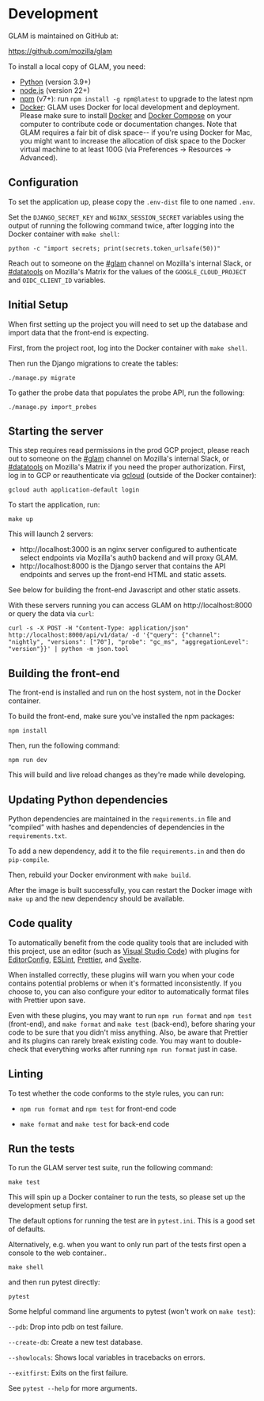 # Development

GLAM is maintained on GitHub at:

https://github.com/mozilla/glam

To install a local copy of GLAM, you need:

- [Python](https://www.python.org/) (version 3.9+)
- [node.js](https://nodejs.org/) (version 22+)
- [npm](https://docs.npmjs.com/cli/v7/commands/npm) (v7+): run
  `npm install -g npm@latest` to upgrade to the latest npm
- [Docker](https://www.docker.com/): GLAM uses Docker for local development and
  deployment. Please make sure to install [Docker] and [Docker Compose] on your
  computer to contribute code or documentation changes. Note that GLAM requires
  a fair bit of disk space-- if you're using Docker for Mac, you might want to
  increase the allocation of disk space to the Docker virtual machine to at
  least 100G (via Preferences -> Resources -> Advanced).

[docker]: https://docs.docker.com/engine/installation/#supported-platforms
[docker compose]: https://docs.docker.com/compose/install/

## Configuration

To set the application up, please copy the `.env-dist` file to one named `.env`.

Set the `DJANGO_SECRET_KEY` and `NGINX_SESSION_SECRET` variables using the
output of running the following command twice, after logging into the Docker
container with `make shell`:

```
python -c "import secrets; print(secrets.token_urlsafe(50))"
```

Reach out to someone on the <a
        href="https://mozilla.slack.com/archives/CB1EQ437S">#glam</a
      > channel on Mozilla's internal Slack, or
<a href="https://matrix.to/#/#datatools:mozilla.org">#datatools</a> on Mozilla's
Matrix for the values of the `GOOGLE_CLOUD_PROJECT` and `OIDC_CLIENT_ID`
variables.

## Initial Setup

When first setting up the project you will need to set up the database and
import data that the front-end is expecting.

First, from the project root, log into the Docker container with `make shell`.

Then run the Django migrations to create the tables:

```
./manage.py migrate
```

To gather the probe data that populates the probe API, run the following:

```
./manage.py import_probes
```

## Starting the server

This step requires read permissions in the prod GCP project, please reach out to
someone on the <a
        href="https://mozilla.slack.com/archives/CB1EQ437S">#glam</a
      > channel on Mozilla's internal Slack, or
<a href="https://matrix.to/#/#datatools:mozilla.org">#datatools</a> on Mozilla's
Matrix if you need the proper authorization. First, log in to GCP or
reauthenticate via
[gcloud](https://cloud.google.com/sdk/gcloud/reference/auth/application-default/login)
(outside of the Docker container):

```
gcloud auth application-default login
```

To start the application, run:

```
make up
```

This will launch 2 servers:

- http://localhost:3000 is an nginx server configured to authenticate select
  endpoints via Mozilla's auth0 backend and will proxy GLAM.
- http://localhost:8000 is the Django server that contains the API endpoints and
  serves up the front-end HTML and static assets.

See below for building the front-end Javascript and other static assets.

With these servers running you can access GLAM on http://localhost:8000 or query
the data via `curl`:

```
curl -s -X POST -H "Content-Type: application/json" http://localhost:8000/api/v1/data/ -d '{"query": {"channel": "nightly", "versions": ["70"], "probe": "gc_ms", "aggregationLevel": "version"}}' | python -m json.tool
```

## Building the front-end

The front-end is installed and run on the host system, not in the Docker
container.

To build the front-end, make sure you've installed the npm packages:

```
npm install
```

Then, run the following command:

```
npm run dev
```

This will build and live reload changes as they're made while developing.

## Updating Python dependencies

Python dependencies are maintained in the `requirements.in` file and “compiled”
with hashes and dependencies of dependencies in the `requirements.txt`.

To add a new dependency, add it to the file `requirements.in` and then do
`pip-compile`.

Then, rebuild your Docker environment with `make build`.

After the image is built successfully, you can restart the Docker image with
`make up` and the new dependency should be available.

## Code quality

To automatically benefit from the code quality tools that are included with this
project, use an editor (such as
[Visual Studio Code](https://code.visualstudio.com/)) with plugins for
[EditorConfig](https://editorconfig.org/), [ESLint](https://eslint.org/),
[Prettier](https://prettier.io/), and [Svelte](https://svelte.dev/).

When installed correctly, these plugins will warn you when your code contains
potential problems or when it's formatted inconsistently. If you choose to, you
can also configure your editor to automatically format files with Prettier upon
save.

Even with these plugins, you may want to run `npm run format` and `npm test`
(front-end), and `make format` and `make test` (back-end), before sharing your
code to be sure that you didn't miss anything. Also, be aware that Prettier and
its plugins can rarely break existing code. You may want to double-check that
everything works after running `npm run format` just in case.

## Linting

To test whether the code conforms to the style rules, you can run:

- `npm run format` and `npm test` for front-end code

- `make format` and `make test` for back-end code

## Run the tests

To run the GLAM server test suite, run the following command:

```
make test
```

This will spin up a Docker container to run the tests, so please set up the
development setup first.

The default options for running the test are in `pytest.ini`. This is a good set
of defaults.

Alternatively, e.g. when you want to only run part of the tests first open a
console to the web container..

```
make shell
```

and then run pytest directly:

```
pytest
```

Some helpful command line arguments to pytest (won't work on `make test`):

`--pdb`: Drop into pdb on test failure.

`--create-db`: Create a new test database.

`--showlocals`: Shows local variables in tracebacks on errors.

`--exitfirst`: Exits on the first failure.

See `pytest --help` for more arguments.
